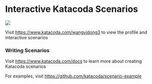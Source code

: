 # Interactive Katacoda Scenarios

[![](http://shields.katacoda.com/katacoda/wangyidong3/count.svg)](https://www.katacoda.com/wangyidong3 "Get your profile on Katacoda.com")

Visit https://www.katacoda.com/wangyidong3 to view the profile and interactive scenarios

### Writing Scenarios
Visit https://www.katacoda.com/docs to learn more about creating Katacoda scenarios

For examples, visit https://github.com/katacoda/scenario-example
